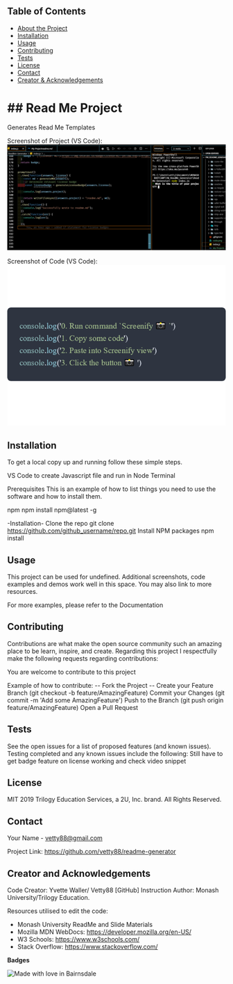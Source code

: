 

 <!-- TABLE OF CONTENTS -->
## Table of Contents

* [About the Project](#answers.project)
* [Installation](#installation)
* [Usage](#usage)
* [Contributing](#contributing)
* [Tests](#tests)
* [License](#license)
* [Contact](#contact)
* [Creator & Acknowledgements](#acknowledgements)

<h1> ## Read Me Project </h1>

  Generates Read Me Templates

Screenshot of Project (VS Code): 
![Screenshot](./screen.PNG?raw=true "Screenshot")

Screenshot of Code (VS Code): 
![Code](./code.PNG?raw=true "Screenshot")


## Installation
To get a local copy up and running follow these simple steps.

VS Code to create Javascript file and run in Node Terminal

Prerequisites
This is an example of how to list things you need to use the software and how to install them.

  npm
  npm install npm@latest -g

-Installation-
Clone the repo
  git clone https://github.com/github_username/repo.git
Install NPM packages
  npm install



## Usage

This project can be used for undefined. Additional screenshots, code examples and demos work well in this space. You may also link to more resources.

For more examples, please refer to the Documentation

## Contributing

Contributions are what make the open source community such an amazing place to be learn, inspire, and create. Regarding this project I respectfully make the following requests regarding contributions:


You are welcome to contribute to this project

Example of how to contribute: 
-- Fork the Project -- 
Create your Feature Branch 
  (git checkout -b feature/AmazingFeature)
Commit your Changes 
  (git commit -m 'Add some AmazingFeature')
Push to the Branch 
  (git push origin feature/AmazingFeature)
Open a Pull Request

## Tests

See the open issues for a list of proposed features (and known issues). Testing completed and any known issues include the following:
 Still have to  get badge feature on license working and check video snippet


## License

MIT
2019 Trilogy Education Services, a 2U, Inc. brand. All Rights Reserved.


## Contact

Your Name - vetty88@gmail.com

Project Link: https://github.com/vetty88/readme-generator

## Creator and Acknowledgements
Code Creator: Yvette Waller/ Vetty88 [GitHub]
Instruction Author: Monash University/Trilogy Education.

Resources utilised to edit the code: 
* Monash University ReadMe and Slide Materials
* Mozilla MDN WebDocs: https://developer.mozilla.org/en-US/ 
* W3 Schools: https://www.w3schools.com/
* Stack Overflow: https://www.stackoverflow.com/

**Badges**

![Made with love in Bairnsdale ](https://madewithlove.now.sh/au?heart=true&template=plastic&text=Bairnsdale+)
